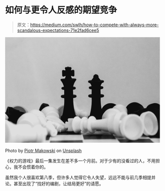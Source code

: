 # 如何与更令人反感的期望竞争

> 原文：<https://medium.com/swlh/how-to-compete-with-always-more-scandalous-expectations-71e2fad6cee5>

![](img/bdc0ebf3801516a566476c5ecd3130bc.png)

Photo by [Piotr Makowski](https://unsplash.com/@maqov?utm_source=medium&utm_medium=referral) on [Unsplash](https://unsplash.com?utm_source=medium&utm_medium=referral)

《权力的游戏》最后一集发生在差不多一个月前。对于少有的没看过的人，不用担心，我不会惯着你的。

虽然我个人很喜欢第八季，但许多人觉得它令人失望，远远不能与前几季相提并论。甚至出现了“找好的编剧，让结局更好”的请愿。